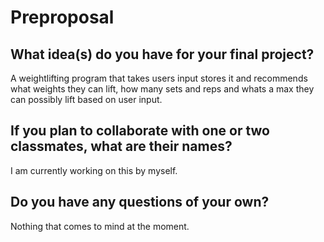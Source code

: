 # Preproposal

## What idea(s) do you have for your final project?

A weightlifting program that takes users input stores it and recommends what weights they can lift, how many sets and reps and whats a max they can possibly lift based on user input.

## If you plan to collaborate with one or two classmates, what are their names?

I am currently working on this by myself.

## Do you have any questions of your own?

Nothing that comes to mind at the moment. 
